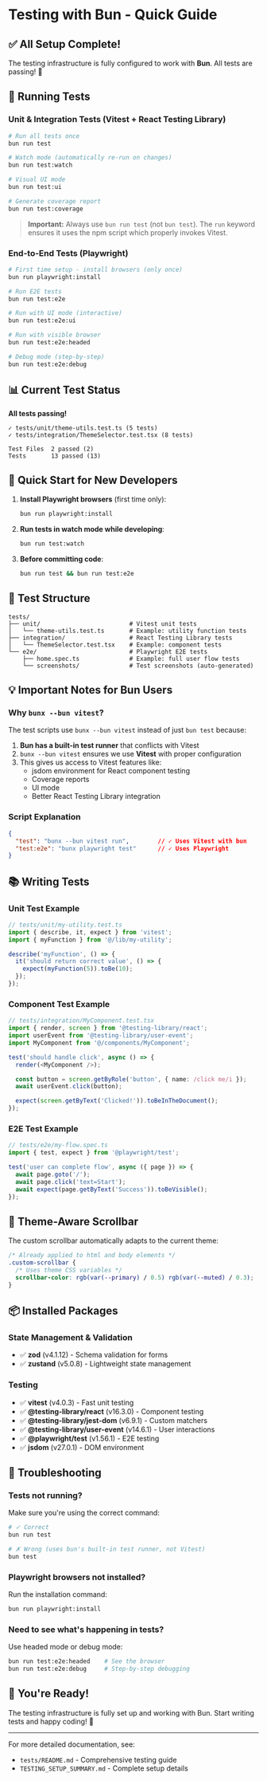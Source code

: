 # Testing with Bun - Quick Guide

## ✅ All Setup Complete!

The testing infrastructure is fully configured to work with **Bun**. All tests are passing! 🎉

## 🚀 Running Tests

### Unit & Integration Tests (Vitest + React Testing Library)

```bash
# Run all tests once
bun run test

# Watch mode (automatically re-run on changes)
bun run test:watch

# Visual UI mode
bun run test:ui

# Generate coverage report
bun run test:coverage
```

> **Important:** Always use `bun run test` (not `bun test`). The `run` keyword ensures it uses the npm script which properly invokes Vitest.

### End-to-End Tests (Playwright)

```bash
# First time setup - install browsers (only once)
bun run playwright:install

# Run E2E tests
bun run test:e2e

# Run with UI mode (interactive)
bun run test:e2e:ui

# Run with visible browser
bun run test:e2e:headed

# Debug mode (step-by-step)
bun run test:e2e:debug
```

## 📊 Current Test Status

**All tests passing!**

```
✓ tests/unit/theme-utils.test.ts (5 tests)
✓ tests/integration/ThemeSelector.test.tsx (8 tests)

Test Files  2 passed (2)
Tests       13 passed (13)
```

## 🎯 Quick Start for New Developers

1. **Install Playwright browsers** (first time only):
   ```bash
   bun run playwright:install
   ```

2. **Run tests in watch mode while developing**:
   ```bash
   bun run test:watch
   ```

3. **Before committing code**:
   ```bash
   bun run test && bun run test:e2e
   ```

## 📁 Test Structure

```
tests/
├── unit/                         # Vitest unit tests
│   └── theme-utils.test.ts       # Example: utility function tests
├── integration/                  # React Testing Library tests
│   └── ThemeSelector.test.tsx    # Example: component tests
└── e2e/                          # Playwright E2E tests
    ├── home.spec.ts              # Example: full user flow tests
    └── screenshots/              # Test screenshots (auto-generated)
```

## 💡 Important Notes for Bun Users

### Why `bunx --bun vitest`?

The test scripts use `bunx --bun vitest` instead of just `bun test` because:

1. **Bun has a built-in test runner** that conflicts with Vitest
2. `bunx --bun vitest` ensures we use **Vitest** with proper configuration
3. This gives us access to Vitest features like:
   - jsdom environment for React component testing
   - Coverage reports
   - UI mode
   - Better React Testing Library integration

### Script Explanation

```json
{
  "test": "bunx --bun vitest run",        // ✓ Uses Vitest with bun
  "test:e2e": "bunx playwright test"      // ✓ Uses Playwright
}
```

## 📚 Writing Tests

### Unit Test Example

```typescript
// tests/unit/my-utility.test.ts
import { describe, it, expect } from 'vitest';
import { myFunction } from '@/lib/my-utility';

describe('myFunction', () => {
  it('should return correct value', () => {
    expect(myFunction(5)).toBe(10);
  });
});
```

### Component Test Example

```typescript
// tests/integration/MyComponent.test.tsx
import { render, screen } from '@testing-library/react';
import userEvent from '@testing-library/user-event';
import MyComponent from '@/components/MyComponent';

test('should handle click', async () => {
  render(<MyComponent />);

  const button = screen.getByRole('button', { name: /click me/i });
  await userEvent.click(button);

  expect(screen.getByText('Clicked!')).toBeInTheDocument();
});
```

### E2E Test Example

```typescript
// tests/e2e/my-flow.spec.ts
import { test, expect } from '@playwright/test';

test('user can complete flow', async ({ page }) => {
  await page.goto('/');
  await page.click('text=Start');
  await expect(page.getByText('Success')).toBeVisible();
});
```

## 🎨 Theme-Aware Scrollbar

The custom scrollbar automatically adapts to the current theme:

```css
/* Already applied to html and body elements */
.custom-scrollbar {
  /* Uses theme CSS variables */
  scrollbar-color: rgb(var(--primary) / 0.5) rgb(var(--muted) / 0.3);
}
```

## 📦 Installed Packages

### State Management & Validation
- ✅ **zod** (v4.1.12) - Schema validation for forms
- ✅ **zustand** (v5.0.8) - Lightweight state management

### Testing
- ✅ **vitest** (v4.0.3) - Fast unit testing
- ✅ **@testing-library/react** (v16.3.0) - Component testing
- ✅ **@testing-library/jest-dom** (v6.9.1) - Custom matchers
- ✅ **@testing-library/user-event** (v14.6.1) - User interactions
- ✅ **@playwright/test** (v1.56.1) - E2E testing
- ✅ **jsdom** (v27.0.1) - DOM environment

## 🔧 Troubleshooting

### Tests not running?

Make sure you're using the correct command:
```bash
# ✓ Correct
bun run test

# ✗ Wrong (uses bun's built-in test runner, not Vitest)
bun test
```

### Playwright browsers not installed?

Run the installation command:
```bash
bun run playwright:install
```

### Need to see what's happening in tests?

Use headed mode or debug mode:
```bash
bun run test:e2e:headed    # See the browser
bun run test:e2e:debug     # Step-by-step debugging
```

## 🎉 You're Ready!

The testing infrastructure is fully set up and working with Bun. Start writing tests and happy coding! 🚀

---

For more detailed documentation, see:
- `tests/README.md` - Comprehensive testing guide
- `TESTING_SETUP_SUMMARY.md` - Complete setup details
